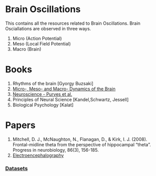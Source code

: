 # Brain Oscillations

This contains all the resources related to Brain Oscillations. Brain Osciallations are observed in three ways. 
1. Micro (Action Potential)
2. Meso (Local Field Potential)
3. Macro (Brain)


# Books
1. Rhythms of the brain [Gyorgy Buzsaki]
2. [Micro-, Meso- and Macro- Dynamics of the Brain](https://www.ncbi.nlm.nih.gov/books/NBK435748/pdf/Bookshelf_NBK435748.pdf)
3. [Neuroscience - Purves et al.](https://www.hse.ru/data/2011/06/22/1215686482/Neuroscience.pdf)
4. Principles of Neural Science [Kandel,Schwartz, Jessell]
5. Biological Psychology [Kalat]




# Papers
1. Mitchell, D. J., McNaughton, N., Flanagan, D., & Kirk, I. J. (2008). Frontal-midline theta from the perspective of hippocampal “theta”. Progress in neurobiology, 86(3), 156-185.
2. [Electroencephalography](https://www.sciencedirect.com/science/article/pii/S0960982218315513?via%3Dihub)


### [Datasets](datasets.md)


